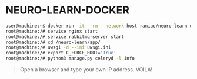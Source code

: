 # NEURO-LEARN-DOCKER

```bash
user@machine:~$ docker run -it --rm --network host raniac/neuro-learn-docker:dev
root@machine:/# service nginx start
root@machine:/# service rabbitmq-server start
root@machine:/# cd /neuro-learn/app/
root@machine:/# uwsgi -d --ini uwsgi.ini
root@machine:/# export C_FORCE_ROOT='True'
root@machine:/# python3 manage.py celeryd -l info
```
> Open a browser and type your own IP address. VOILA!
